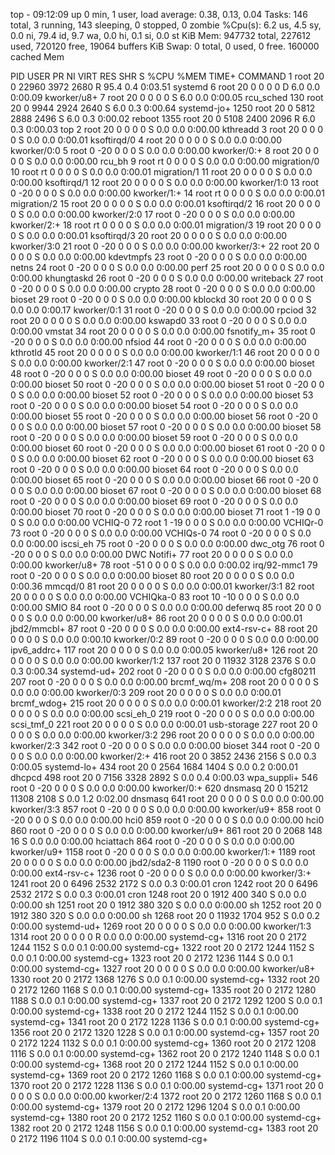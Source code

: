 top - 09:12:09 up 0 min,  1 user,  load average: 0.38, 0.13, 0.04
Tasks: 146 total,   3 running, 143 sleeping,   0 stopped,   0 zombie
%Cpu(s):  6.2 us,  4.5 sy,  0.0 ni, 79.4 id,  9.7 wa,  0.0 hi,  0.1 si,  0.0 st
KiB Mem:    947732 total,   227612 used,   720120 free,    19064 buffers
KiB Swap:        0 total,        0 used,        0 free.   160000 cached Mem

  PID USER      PR  NI    VIRT    RES    SHR S  %CPU %MEM     TIME+ COMMAND
    1 root      20   0   22960   3972   2680 R  95.4  0.4   0:03.51 systemd
    6 root      20   0       0      0      0 D   6.0  0.0   0:00.09 kworker/u8+
    7 root      20   0       0      0      0 S   6.0  0.0   0:00.05 rcu_sched
  130 root      20   0    9944   2924   2640 S   6.0  0.3   0:00.64 systemd-jo+
 1250 root      20   0    5812   2888   2496 S   6.0  0.3   0:00.02 reboot
 1355 root      20   0    5108   2400   2096 R   6.0  0.3   0:00.03 top
    2 root      20   0       0      0      0 S   0.0  0.0   0:00.00 kthreadd
    3 root      20   0       0      0      0 S   0.0  0.0   0:00.01 ksoftirqd/0
    4 root      20   0       0      0      0 S   0.0  0.0   0:00.00 kworker/0:0
    5 root       0 -20       0      0      0 S   0.0  0.0   0:00.00 kworker/0:+
    8 root      20   0       0      0      0 S   0.0  0.0   0:00.00 rcu_bh
    9 root      rt   0       0      0      0 S   0.0  0.0   0:00.00 migration/0
   10 root      rt   0       0      0      0 S   0.0  0.0   0:00.01 migration/1
   11 root      20   0       0      0      0 S   0.0  0.0   0:00.00 ksoftirqd/1
   12 root      20   0       0      0      0 S   0.0  0.0   0:00.00 kworker/1:0
   13 root       0 -20       0      0      0 S   0.0  0.0   0:00.00 kworker/1:+
   14 root      rt   0       0      0      0 S   0.0  0.0   0:00.01 migration/2
   15 root      20   0       0      0      0 S   0.0  0.0   0:00.01 ksoftirqd/2
   16 root      20   0       0      0      0 S   0.0  0.0   0:00.00 kworker/2:0
   17 root       0 -20       0      0      0 S   0.0  0.0   0:00.00 kworker/2:+
   18 root      rt   0       0      0      0 S   0.0  0.0   0:00.01 migration/3
   19 root      20   0       0      0      0 S   0.0  0.0   0:00.01 ksoftirqd/3
   20 root      20   0       0      0      0 S   0.0  0.0   0:00.00 kworker/3:0
   21 root       0 -20       0      0      0 S   0.0  0.0   0:00.00 kworker/3:+
   22 root      20   0       0      0      0 S   0.0  0.0   0:00.00 kdevtmpfs
   23 root       0 -20       0      0      0 S   0.0  0.0   0:00.00 netns
   24 root       0 -20       0      0      0 S   0.0  0.0   0:00.00 perf
   25 root      20   0       0      0      0 S   0.0  0.0   0:00.00 khungtaskd
   26 root       0 -20       0      0      0 S   0.0  0.0   0:00.00 writeback
   27 root       0 -20       0      0      0 S   0.0  0.0   0:00.00 crypto
   28 root       0 -20       0      0      0 S   0.0  0.0   0:00.00 bioset
   29 root       0 -20       0      0      0 S   0.0  0.0   0:00.00 kblockd
   30 root      20   0       0      0      0 S   0.0  0.0   0:00.17 kworker/0:1
   31 root       0 -20       0      0      0 S   0.0  0.0   0:00.00 rpciod
   32 root      20   0       0      0      0 S   0.0  0.0   0:00.00 kswapd0
   33 root       0 -20       0      0      0 S   0.0  0.0   0:00.00 vmstat
   34 root      20   0       0      0      0 S   0.0  0.0   0:00.00 fsnotify_m+
   35 root       0 -20       0      0      0 S   0.0  0.0   0:00.00 nfsiod
   44 root       0 -20       0      0      0 S   0.0  0.0   0:00.00 kthrotld
   45 root      20   0       0      0      0 S   0.0  0.0   0:00.00 kworker/1:1
   46 root      20   0       0      0      0 S   0.0  0.0   0:00.00 kworker/2:1
   47 root       0 -20       0      0      0 S   0.0  0.0   0:00.00 bioset
   48 root       0 -20       0      0      0 S   0.0  0.0   0:00.00 bioset
   49 root       0 -20       0      0      0 S   0.0  0.0   0:00.00 bioset
   50 root       0 -20       0      0      0 S   0.0  0.0   0:00.00 bioset
   51 root       0 -20       0      0      0 S   0.0  0.0   0:00.00 bioset
   52 root       0 -20       0      0      0 S   0.0  0.0   0:00.00 bioset
   53 root       0 -20       0      0      0 S   0.0  0.0   0:00.00 bioset
   54 root       0 -20       0      0      0 S   0.0  0.0   0:00.00 bioset
   55 root       0 -20       0      0      0 S   0.0  0.0   0:00.00 bioset
   56 root       0 -20       0      0      0 S   0.0  0.0   0:00.00 bioset
   57 root       0 -20       0      0      0 S   0.0  0.0   0:00.00 bioset
   58 root       0 -20       0      0      0 S   0.0  0.0   0:00.00 bioset
   59 root       0 -20       0      0      0 S   0.0  0.0   0:00.00 bioset
   60 root       0 -20       0      0      0 S   0.0  0.0   0:00.00 bioset
   61 root       0 -20       0      0      0 S   0.0  0.0   0:00.00 bioset
   62 root       0 -20       0      0      0 S   0.0  0.0   0:00.00 bioset
   63 root       0 -20       0      0      0 S   0.0  0.0   0:00.00 bioset
   64 root       0 -20       0      0      0 S   0.0  0.0   0:00.00 bioset
   65 root       0 -20       0      0      0 S   0.0  0.0   0:00.00 bioset
   66 root       0 -20       0      0      0 S   0.0  0.0   0:00.00 bioset
   67 root       0 -20       0      0      0 S   0.0  0.0   0:00.00 bioset
   68 root       0 -20       0      0      0 S   0.0  0.0   0:00.00 bioset
   69 root       0 -20       0      0      0 S   0.0  0.0   0:00.00 bioset
   70 root       0 -20       0      0      0 S   0.0  0.0   0:00.00 bioset
   71 root       1 -19       0      0      0 S   0.0  0.0   0:00.00 VCHIQ-0
   72 root       1 -19       0      0      0 S   0.0  0.0   0:00.00 VCHIQr-0
   73 root       0 -20       0      0      0 S   0.0  0.0   0:00.00 VCHIQs-0
   74 root       0 -20       0      0      0 S   0.0  0.0   0:00.00 iscsi_eh
   75 root       0 -20       0      0      0 S   0.0  0.0   0:00.00 dwc_otg
   76 root       0 -20       0      0      0 S   0.0  0.0   0:00.00 DWC Notifi+
   77 root      20   0       0      0      0 S   0.0  0.0   0:00.00 kworker/u8+
   78 root     -51   0       0      0      0 S   0.0  0.0   0:00.02 irq/92-mmc1
   79 root       0 -20       0      0      0 S   0.0  0.0   0:00.00 bioset
   80 root      20   0       0      0      0 S   0.0  0.0   0:00.36 mmcqd/0
   81 root      20   0       0      0      0 S   0.0  0.0   0:00.01 kworker/3:1
   82 root      20   0       0      0      0 S   0.0  0.0   0:00.00 VCHIQka-0
   83 root      10 -10       0      0      0 S   0.0  0.0   0:00.00 SMIO
   84 root       0 -20       0      0      0 S   0.0  0.0   0:00.00 deferwq
   85 root      20   0       0      0      0 S   0.0  0.0   0:00.00 kworker/u8+
   86 root      20   0       0      0      0 S   0.0  0.0   0:00.01 jbd2/mmcbl+
   87 root       0 -20       0      0      0 S   0.0  0.0   0:00.00 ext4-rsv-c+
   88 root      20   0       0      0      0 S   0.0  0.0   0:00.10 kworker/0:2
   89 root       0 -20       0      0      0 S   0.0  0.0   0:00.00 ipv6_addrc+
  117 root      20   0       0      0      0 S   0.0  0.0   0:00.05 kworker/u8+
  126 root      20   0       0      0      0 S   0.0  0.0   0:00.00 kworker/1:2
  137 root      20   0   11932   3128   2376 S   0.0  0.3   0:00.34 systemd-ud+
  202 root       0 -20       0      0      0 S   0.0  0.0   0:00.00 cfg80211
  207 root       0 -20       0      0      0 S   0.0  0.0   0:00.00 brcmf_wq/m+
  208 root      20   0       0      0      0 S   0.0  0.0   0:00.00 kworker/0:3
  209 root      20   0       0      0      0 S   0.0  0.0   0:00.01 brcmf_wdog+
  215 root      20   0       0      0      0 S   0.0  0.0   0:00.01 kworker/2:2
  218 root      20   0       0      0      0 S   0.0  0.0   0:00.00 scsi_eh_0
  219 root       0 -20       0      0      0 S   0.0  0.0   0:00.00 scsi_tmf_0
  221 root      20   0       0      0      0 S   0.0  0.0   0:00.01 usb-storage
  227 root      20   0       0      0      0 S   0.0  0.0   0:00.00 kworker/3:2
  296 root      20   0       0      0      0 S   0.0  0.0   0:00.00 kworker/2:3
  342 root       0 -20       0      0      0 S   0.0  0.0   0:00.00 bioset
  344 root       0 -20       0      0      0 S   0.0  0.0   0:00.00 kworker/2:+
  416 root      20   0    3852   2436   2156 S   0.0  0.3   0:00.05 systemd-lo+
  434 root      20   0    2564   1684   1404 S   0.0  0.2   0:00.01 dhcpcd
  498 root      20   0    7156   3328   2892 S   0.0  0.4   0:00.03 wpa_suppli+
  546 root       0 -20       0      0      0 S   0.0  0.0   0:00.00 kworker/0:+
  620 dnsmasq   20   0   15212  11308   2108 S   0.0  1.2   0:02.00 dnsmasq
  641 root      20   0       0      0      0 S   0.0  0.0   0:00.00 kworker/3:3
  857 root       0 -20       0      0      0 S   0.0  0.0   0:00.00 kworker/u9+
  858 root       0 -20       0      0      0 S   0.0  0.0   0:00.00 hci0
  859 root       0 -20       0      0      0 S   0.0  0.0   0:00.00 hci0
  860 root       0 -20       0      0      0 S   0.0  0.0   0:00.00 kworker/u9+
  861 root      20   0    2068    148     16 S   0.0  0.0   0:00.00 hciattach
  864 root       0 -20       0      0      0 S   0.0  0.0   0:00.00 kworker/u9+
 1158 root       0 -20       0      0      0 S   0.0  0.0   0:00.00 kworker/1:+
 1189 root      20   0       0      0      0 S   0.0  0.0   0:00.00 jbd2/sda2-8
 1190 root       0 -20       0      0      0 S   0.0  0.0   0:00.00 ext4-rsv-c+
 1236 root       0 -20       0      0      0 S   0.0  0.0   0:00.00 kworker/3:+
 1241 root      20   0    6496   2532   2172 S   0.0  0.3   0:00.01 cron
 1242 root      20   0    6496   2532   2172 S   0.0  0.3   0:00.01 cron
 1248 root      20   0    1912    400    340 S   0.0  0.0   0:00.00 sh
 1251 root      20   0    1912    380    320 S   0.0  0.0   0:00.00 sh
 1252 root      20   0    1912    380    320 S   0.0  0.0   0:00.00 sh
 1268 root      20   0   11932   1704    952 S   0.0  0.2   0:00.00 systemd-ud+
 1269 root      20   0       0      0      0 S   0.0  0.0   0:00.00 kworker/1:3
 1314 root      20   0       0      0      0 R   0.0  0.0   0:00.00 systemd-cg+
 1316 root      20   0    2172   1244   1152 S   0.0  0.1   0:00.00 systemd-cg+
 1322 root      20   0    2172   1244   1152 S   0.0  0.1   0:00.00 systemd-cg+
 1323 root      20   0    2172   1236   1144 S   0.0  0.1   0:00.00 systemd-cg+
 1327 root      20   0       0      0      0 S   0.0  0.0   0:00.00 kworker/u8+
 1330 root      20   0    2172   1368   1276 S   0.0  0.1   0:00.00 systemd-cg+
 1332 root      20   0    2172   1260   1168 S   0.0  0.1   0:00.00 systemd-cg+
 1335 root      20   0    2172   1280   1188 S   0.0  0.1   0:00.00 systemd-cg+
 1337 root      20   0    2172   1292   1200 S   0.0  0.1   0:00.00 systemd-cg+
 1338 root      20   0    2172   1244   1152 S   0.0  0.1   0:00.00 systemd-cg+
 1341 root      20   0    2172   1228   1136 S   0.0  0.1   0:00.00 systemd-cg+
 1356 root      20   0    2172   1320   1228 S   0.0  0.1   0:00.00 systemd-cg+
 1357 root      20   0    2172   1224   1132 S   0.0  0.1   0:00.00 systemd-cg+
 1360 root      20   0    2172   1208   1116 S   0.0  0.1   0:00.00 systemd-cg+
 1362 root      20   0    2172   1240   1148 S   0.0  0.1   0:00.00 systemd-cg+
 1368 root      20   0    2172   1244   1152 S   0.0  0.1   0:00.00 systemd-cg+
 1369 root      20   0    2172   1260   1168 S   0.0  0.1   0:00.00 systemd-cg+
 1370 root      20   0    2172   1228   1136 S   0.0  0.1   0:00.00 systemd-cg+
 1371 root      20   0       0      0      0 S   0.0  0.0   0:00.00 kworker/2:4
 1372 root      20   0    2172   1260   1168 S   0.0  0.1   0:00.00 systemd-cg+
 1379 root      20   0    2172   1296   1204 S   0.0  0.1   0:00.00 systemd-cg+
 1380 root      20   0    2172   1252   1160 S   0.0  0.1   0:00.00 systemd-cg+
 1382 root      20   0    2172   1248   1156 S   0.0  0.1   0:00.00 systemd-cg+
 1383 root      20   0    2172   1196   1104 S   0.0  0.1   0:00.00 systemd-cg+
